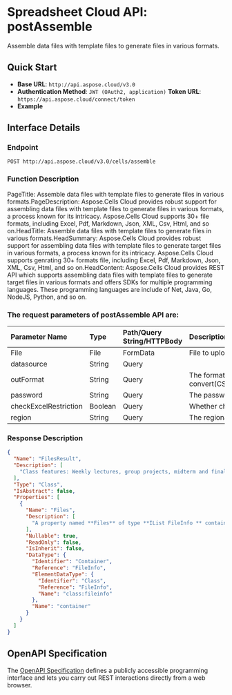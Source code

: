 
# **Spreadsheet Cloud API: postAssemble**

Assemble data files with template files to generate files in various formats. 


## **Quick Start**

- **Base URL**: `http://api.aspose.cloud/v3.0`
- **Authentication Method**: `JWT (OAuth2, application)`  **Token URL**: `https://api.aspose.cloud/connect/token`
- **Example** 

## **Interface Details**

### **Endpoint** 

```
POST http://api.aspose.cloud/v3.0/cells/assemble
```
### **Function Description**
PageTitle: Assemble data files with template files to generate files in various formats.PageDescription: Aspose.Cells Cloud provides robust support for assembling data files with template files to generate files in various formats, a process known for its intricacy. Aspose.Cells Cloud supports 30+ file formats, including Excel, Pdf, Markdown, Json, XML, Csv, Html, and so on.HeadTitle: Assemble data files with template files to generate files in various formats.HeadSummary: Aspose.Cells Cloud provides robust support for assembling data files with template files to generate target files in various formats, a process known for its intricacy. Aspose.Cells Cloud supports genrating 30+ formats file, including Excel, Pdf, Markdown, Json, XML, Csv, Html, and so on.HeadContent: Aspose.Cells Cloud provides REST API which supports assembling data files with template files to generate target files in various formats and offers SDKs for multiple programming languages. These programming languages are include of Net, Java, Go, NodeJS, Python, and so on.

### The request parameters of **postAssemble** API are: 

| Parameter Name | Type | Path/Query String/HTTPBody | Description | 
| :- | :- | :- |:- | 
|File|File|FormData|File to upload|
|datasource|String|Query||
|outFormat|String|Query|The format to convert(CSV/XLS/HTML/MHTML/ODS/PDF/XML/TXT/TIFF/XLSB/XLSM/XLSX/XLTM/XLTX/XPS/PNG/JPG/JPEG/GIF/EMF/BMP/MD[Markdown]/Numbers)|
|password|String|Query|The password needed to open an Excel file.|
|checkExcelRestriction|Boolean|Query|Whether check restriction of excel file when user modify cells related objects.|
|region|String|Query|The regional settings for workbook.|

### **Response Description**
```json
{
  "Name": "FilesResult",
  "Description": [
    "Class features: Weekly lectures, group projects, midterm and final exams, and participation in class discussions."
  ],
  "Type": "Class",
  "IsAbstract": false,
  "Properties": [
    {
      "Name": "Files",
      "Description": [
        "A property named **Files** of type **IList FileInfo ** containing a collection of file information objects."
      ],
      "Nullable": true,
      "ReadOnly": false,
      "IsInherit": false,
      "DataType": {
        "Identifier": "Container",
        "Reference": "FileInfo",
        "ElementDataType": {
          "Identifier": "Class",
          "Reference": "FileInfo",
          "Name": "class:fileinfo"
        },
        "Name": "container"
      }
    }
  ]
}
```


## OpenAPI Specification

The [OpenAPI Specification](https://reference.aspose.cloud/cells/#/LightCellsController/PostAssemble) defines a publicly accessible programming interface and lets you carry out REST interactions directly from a web browser.
